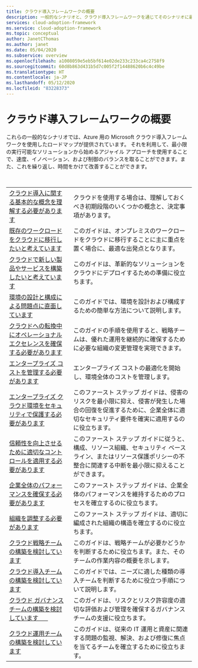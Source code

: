 ```yaml
---
title: クラウド導入フレームワークの概要
description: 一般的なシナリオと、クラウド導入フレームワークを通じてそのシナリオに最も近い方法で対応する過程を探ります。
services: cloud-adoption-framework
ms.service: cloud-adoption-framework
ms.topic: conceptual
author: JanetCThomas
ms.author: janet
ms.date: 05/04/2020
ms.subservice: overview
ms.openlocfilehash: a1008059e5eb5bf614e02de233c233ca4c2758f9
ms.sourcegitcommit: 60d8b863d431b5d7c005f2f14488620b6c4c49be
ms.translationtype: HT
ms.contentlocale: ja-JP
ms.lasthandoff: 05/12/2020
ms.locfileid: "83228373"
---
```

# <a name="get-started-with-the-cloud-adoption-framework"></a>クラウド導入フレームワークの概要

これらの一般的なシナリオでは、Azure 用の Microsoft クラウド導入フレームワークを使用したロードマップが提供されています。 それを利用して、最小限の実行可能なソリューションから始めるアジャイル アプローチを使用することで、速度、イノベーション、および制御のバランスを取ることができます。また、これを繰り返し、時間をかけて改善することができます。

<!-- markdownlint-disable MD033 -->
<br>

|                                                                                     |                                                                                                                                |
|-------------------------------------------------------------------------------------|--------------------------------------------------------------------------------------------------------------------------------|
| [クラウド導入に関する基本的な概念を理解する必要があります](./cloud-concepts.md) | クラウドを使用する場合は、理解しておくべき初期段階のいくつかの概念と、決定事項があります。 |
| [既存のワークロードをクラウドに移行したいと考えています](./migrate.md)                   | このガイドは、オンプレミスのワークロードをクラウドに移行することに主に重点を置く場合に、最適な出発点となります。 |
| [クラウドで新しい製品やサービスを構築したいと考えています](./innovate.md)             | このガイドは、革新的なソリューションをクラウドにデプロイするための準備に役立ちます。                                       |
| [環境の設計と構成による問題点に直面しています](./design-and-configuration.md) | このガイドでは、環境を設計および構成するための簡単な方法について説明します。                                           |
| [クラウドへの転換中にオペレーショナル エクセレンスを確保する必要があります](./operational-excellence.md)                   | このガイドの手順を使用すると、戦略チームは、優れた運用を継続的に確保するために必要な組織の変更管理を実現できます。 |
| [エンタープライズ コストを管理する必要があります](./manage-costs.md)                                          | エンタープライズ コストの最適化を開始し、環境全体のコストを管理します。                                                                           |
| [エンタープライズ クラウド環境をセキュリティで保護する必要があります](./security.md)             | このファースト ステップ ガイドは、侵害のリスクを最小限に抑え、侵害が発生した場合の回復を促進するために、企業全体に適切なセキュリティ要件を確実に適用するのに役立ちます。                                       |
| [信頼性を向上させるために適切なコントロールを適用する必要があります](./reliability.md)                   | このファースト ステップ ガイドに従うと、構成、リソース組織、セキュリティ ベースライン、またはリソース保護ポリシーの不整合に関連する中断を最小限に抑えることができます。 |
| [企業全体のパフォーマンスを確保する必要があります](./performance.md)                               | このファースト ステップ ガイドは、企業全体のパフォーマンスを維持するためのプロセスを確立するのに役立ちます。                               |
| [組織を調整する必要があります](./org-alignment.md)                               | このファースト ステップ ガイドは、適切に編成された組織の構造を確立するのに役立ちます。                               |
| [クラウド戦略チームの構築を検討しています](./team/cloud-strategy.md)     | このガイドは、戦略チームが必要かどうかを判断するために役立ちます。また、そのチームの作業内容の概要を示します。                                |
| [クラウド導入チームの構築を検討しています](./team/cloud-adoption.md)     | このガイドでは、ニーズに適した種類の導入チームを判断するために役立つ手順について説明します。              |
| [クラウド ガバナンス チームの構築を検討しています&nbsp;&nbsp;&nbsp;&nbsp;&nbsp;&nbsp;](./team/cloud-governance.md) | このガイドは、リスクとリスク許容度の適切な評価および管理を確保するガバナンス チームの支援に役立ちます。                                         |
| [クラウド運用チームの構築を検討しています](./team/cloud-operations.md) | このガイドは、従来の IT 運用と資産に関連する問題の監視、解決、および修復に焦点を当てるチームを確立するために役立ちます。 |
